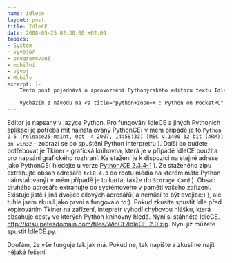 ```yaml
--- 
name: idlece
layout: post
title: IdleCE
date: 2008-05-25 02:30:00 +02:00
topics: 
- Systém
- vývojář
- programování
- mobilní
- vývoj
- Mobily
excerpt: |-
    Tento post pojednává o zprovoznění Pythonýrského editoru textu Idle na Kaiserovi( divil bych se kdyby se postup na jiných zařízeních lišil ).

    Vycházím z návodu na <a title="python+zope++:: Python on PocketPC" href="http://myzope.kedai.com.my/blogs/kedai/66" target="_blank">http://myzope.kedai.com.my/blogs/kedai/66</a>. Pokud je již článek smazán v příloze je jeho kopie( <a title="python+zope++:: Python on PocketPC" rel="attachment wp-att-11" href="http://www.rooland.cz/?attachment_id=11">python+zope++:: Python on PocketPC</a> ).
---
```


Editor je napsaný v jazyce Python. Pro fungování IdleCE a jiných Pythoních aplikací je potřeba mít nainstalovaný <a title="Python Windows CE port" href="http://sourceforge.net/projects/pythonce/" target="_blank">PythonCE</a>( v mém případě je to `Python 2.5 (release25-maint, Oct  4 2007, 14:58:33) [MSC v.1400 32 bit (ARM)] on win32` - zobrazí se po spuštění Python interpretru ). Další co budete potřebovat je Tkiner - grafická knihovna, která je v případě IdleCE použita pro napsání grafického rozhraní. Ke stažení je k dispozici na stejné adrese jako PythonCE( hledejte u verze <a id="pkg0_7rel0_0" title="Python Windows CE port - Python/CE 2.3.4-1" href="http://sourceforge.net/project/showfiles.php?group_id=104228&amp;package_id=112011&amp;release_id=254865" target="_blank">Python/CE 2.3.4-1</a> ). Ze staženého zipu extrahujte obsah adresáře `tcl8.4.3` do rootu média na kterém máte Python nainstalovaný( v mém případě je to karta, takže do `Storage Card` ). Obsah druhého adresáře extrahujte do systémového v paměti vašeho zařízení. Existuje jistě i jiná dvojice cílových adresářů( a nemůsí to být dvojice:) ), ale tuhle jsem zkusil jako první a fungovalo to:). Pokud zkusíte spustit Idle před kopírováním Tkiner na zařízení, intepretr vyhodí chybovou hlášku, která obsahuje cesty ve kterých Python knihovny hledá. Nyní si stáhněte IdleCE. <a title="IdleCE" href="http://kitsu.petesdomain.com/files/WinCE/IdleCE-2.0.zip">http://kitsu.petesdomain.com/files/WinCE/IdleCE-2.0.zip</a>. Nyní již můžete spustit IdleCE.py.

Doufám, že vše funguje tak jak má. Pokud ne, tak napište a zkusíme najít nějaké řešení.
